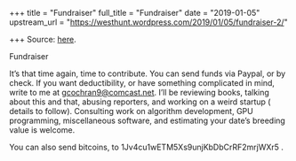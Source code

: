 +++
title = "Fundraiser"
full_title = "Fundraiser"
date = "2019-01-05"
upstream_url = "https://westhunt.wordpress.com/2019/01/05/fundraiser-2/"

+++
Source: [here](https://westhunt.wordpress.com/2019/01/05/fundraiser-2/).

Fundraiser

It’s that time again, time to contribute. You can send funds via Paypal,
or by check. If you want deductibility, or have something complicated in
mind, write to me at gcochran9@comcast.net. I’ll be reviewing books,
talking about this and that, abusing reporters, and working on a weird
startup ( details to follow). Consulting work on algorithm development,
GPU programming, miscellaneous software, and estimating your date’s
breeding value is welcome.

You can also send bitcoins, to 1Jv4cu1wETM5Xs9unjKbDbCrRF2mrjWXr5 .







